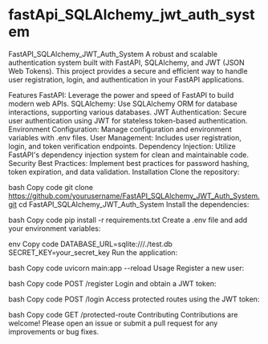 # fastApi_SQLAlchemy_jwt_auth_system
FastAPI_SQLAlchemy_JWT_Auth_System A robust and scalable authentication system built with FastAPI, SQLAlchemy, and JWT (JSON Web Tokens). This project provides a secure and efficient way to handle user registration, login, and authentication in your FastAPI applications.

Features
FastAPI: Leverage the power and speed of FastAPI to build modern web APIs.
SQLAlchemy: Use SQLAlchemy ORM for database interactions, supporting various databases.
JWT Authentication: Secure user authentication using JWT for stateless token-based authentication.
Environment Configuration: Manage configuration and environment variables with .env files.
User Management: Includes user registration, login, and token verification endpoints.
Dependency Injection: Utilize FastAPI's dependency injection system for clean and maintainable code.
Security Best Practices: Implement best practices for password hashing, token expiration, and data validation.
Installation
Clone the repository:

bash
Copy code
git clone https://github.com/yourusername/FastAPI_SQLAlchemy_JWT_Auth_System.git
cd FastAPI_SQLAlchemy_JWT_Auth_System
Install the dependencies:

bash
Copy code
pip install -r requirements.txt
Create a .env file and add your environment variables:

env
Copy code
DATABASE_URL=sqlite:///./test.db
SECRET_KEY=your_secret_key
Run the application:

bash
Copy code
uvicorn main:app --reload
Usage
Register a new user:

bash
Copy code
POST /register
Login and obtain a JWT token:

bash
Copy code
POST /login
Access protected routes using the JWT token:

bash
Copy code
GET /protected-route
Contributing
Contributions are welcome! Please open an issue or submit a pull request for any improvements or bug fixes.

